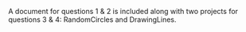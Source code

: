 A document for questions 1 & 2 is included along with two projects for questions 3 & 4: RandomCircles and DrawingLines.